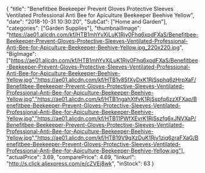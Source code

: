 {
	"title": "Benefitbee Beekeeper Prevent Gloves Protective Sleeves Ventilated Professional Anti Bee for Apiculture Beekeeper Beehive Yellow",
	"date": "2018-10-31 10:30:20",
	"SubCat": ["Home and Garden"],
	"categories": ["Garden Supplies"],
	"thumbnailImage": "https://ae01.alicdn.com/kf/HTB1mhYvXjLuK1Rjy0Fhq6xpdFXaS/Benefitbee-Beekeeper-Prevent-Gloves-Protective-Sleeves-Ventilated-Professional-Anti-Bee-for-Apiculture-Beekeeper-Beehive-Yellow.jpg_220x220.jpg",
	"BigImage": ["https://ae01.alicdn.com/kf/HTB1mhYvXjLuK1Rjy0Fhq6xpdFXaS/Benefitbee-Beekeeper-Prevent-Gloves-Protective-Sleeves-Ventilated-Professional-Anti-Bee-for-Apiculture-Beekeeper-Beehive-Yellow.jpg","https://ae01.alicdn.com/kf/HTB1v85fXyDxK1RjSsphq6zHrpXaF/Benefitbee-Beekeeper-Prevent-Gloves-Protective-Sleeves-Ventilated-Professional-Anti-Bee-for-Apiculture-Beekeeper-Beehive-Yellow.jpg","https://ae01.alicdn.com/kf/HTB1ngahXtfvK1RjSspfq6zzXFXap/Benefitbee-Beekeeper-Prevent-Gloves-Protective-Sleeves-Ventilated-Professional-Anti-Bee-for-Apiculture-Beekeeper-Beehive-Yellow.jpg","https://ae01.alicdn.com/kf/HTB11PWfXEvrK1RjSszfq6xJNVXaP/Benefitbee-Beekeeper-Prevent-Gloves-Protective-Sleeves-Ventilated-Professional-Anti-Bee-for-Apiculture-Beekeeper-Beehive-Yellow.jpg","https://ae01.alicdn.com/kf/HTB19V9gXzDuK1Rjy1zjq6zraFXaG/Benefitbee-Beekeeper-Prevent-Gloves-Protective-Sleeves-Ventilated-Professional-Anti-Bee-for-Apiculture-Beekeeper-Beehive-Yellow.jpg"],
	"actualPrice": 3.69,
	"comparePrice": 4.69,
	"linkurl": "http://s.click.aliexpress.com/e/cZVEj8wk",
	"inStock": 63
}
